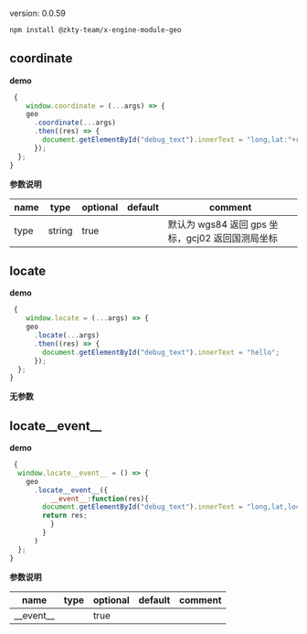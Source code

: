 
version: 0.0.59
``` bash
npm install @zkty-team/x-engine-module-geo
```



## coordinate



**demo**
``` js
 {
    window.coordinate = (...args) => {
    geo
      .coordinate(...args)
      .then((res) => {
        document.getElementById("debug_text").innerText = "long,lat:"+res["longitude"]+res["latitude"];
      });
  };
}
``` 

	
**参数说明**

| name                        | type      | optional | default   | comment  |
| --------------------------- | --------- | -------- | --------- |--------- |
| type | string | true |  |  默认为 wgs84 返回 gps 坐标，gcj02 返回国测局坐标 |


## locate



**demo**
``` js
 {
    window.locate = (...args) => {
    geo
      .locate(...args)
      .then((res) => {
        document.getElementById("debug_text").innerText = "hello";
      });
  };
}
``` 

	
**无参数**




## locate__event__



**demo**
``` js
 {
  window.locate__event__ = () => {
    geo
      .locate__event__({
          __event__:function(res){
        document.getElementById("debug_text").innerText = "long,lat,locs:"+ res["longitude"]+res["latitude"]+res["locationString"];
        return res;
          }
        }
      )
  };
}
``` 

	
**参数说明**

| name                        | type      | optional | default   | comment  |
| --------------------------- | --------- | -------- | --------- |--------- |
| \_\_event\_\_ |  | true |  |  |

    